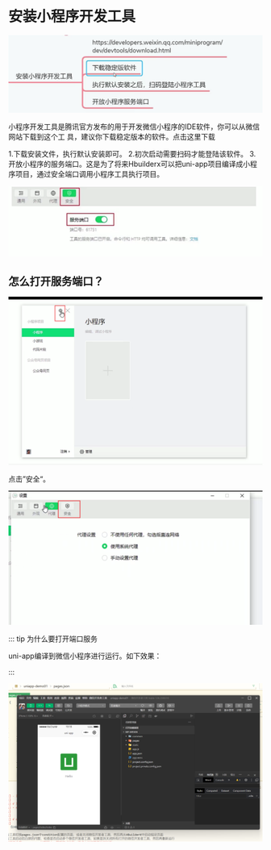 # 安装小程序开发工具

![image-20230917104226559](02安装小程序开发工具.assets/image-20230917104226559.png)

小程序开发工具是腾讯官方发布的用于开发微信小程序的IDE软件，你可以从微信网站下载到这个工
具，建议你下载稳定版本的软件。点击这里下载

1.下载安装文件，执行默认安装即可。
2.初次启动需要扫码才能登陆该软件。
3.开放小程序的服务端口。这是为了将来Hbuilderx可以把uni-app项目编译成小程序项目，通过安全端口调用小程序工具执行项目。

![image-20230917104510308](02安装小程序开发工具.assets/image-20230917104510308.png)

## 怎么打开服务端口？

![image-20230917104703009](02安装小程序开发工具.assets/image-20230917104703009.png)



点击”安全“。

![image-20230917104726081](02安装小程序开发工具.assets/image-20230917104726081.png)



::: tip 为什么要打开端口服务

uni-app编译到微信小程序进行运行。如下效果：

:::

![image-20231202192025348](02安装小程序开发工具.assets/image-20231202192025348.png)